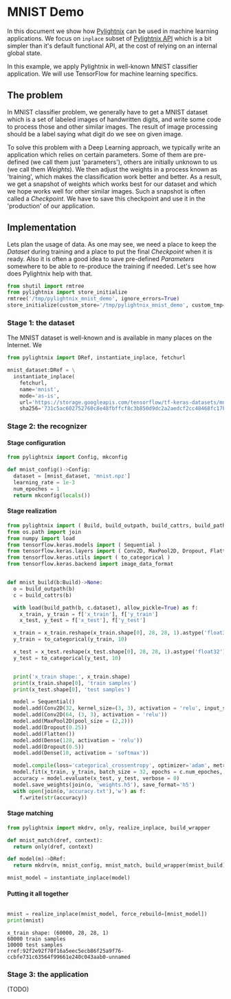 MNIST Demo
==========

In this document we show how
[Pylightnix](https://github.com/stagedml/pylightnix) can be used in machine
learning applications. We focus on `inplace` subset of [Pylightnix
API](https://github.com/stagedml/pylightnix/blob/master/docs/Reference.md) which
is a bit simpler than it's default functional API, at the cost of relying on an
internal global state.

In this example, we apply Pylightnix in well-known MNIST classifier application.
We will use TensorFlow for machine learning specifics.

## The problem

In MNIST classifier problem, we generally have to get a MNIST dataset which is a
set of labeled images of handwritten digits, and write some code to process
those and other similar images. The result of image processing should be a label
saying what digit do we see on given image.

To solve this problem with a Deep Learning approach, we typically write an
application which relies on certain parameters. Some of them are pre-defined (we
call them just 'parameters'), others are initially unknown to us (we call them
*Weights*). We then adjust the weights in a process known as 'training', which
makes the classification work better and better. As a result, we get a snapshot
of weights which works best for our dataset and which we hope works well for
other similar images. Such a snapshot is often called a *Checkpoint*. We have to
save this checkpoint and use it in the 'production' of our application.

## Implementation

Lets plan the usage of data. As one may see, we need a place to keep the
*Dataset* during training and a place to put the final *Checkpoint* when it is
ready. Also it is often a good idea to save pre-defined *Parameters* somewhere
to be able to re-produce the training if needed. Let's see how does Pylightnix
help with that.


```python
from shutil import rmtree
from pylightnix import store_initialize
rmtree('/tmp/pylightnix_mnist_demo', ignore_errors=True)
store_initialize(custom_store='/tmp/pylightnix_mnist_demo', custom_tmp='/tmp')
```



### Stage 1: the dataset

The MNIST dataset is well-known and is available in many places on the Internet.
We




```python
from pylightnix import DRef, instantiate_inplace, fetchurl

mnist_dataset:DRef = \
  instantiate_inplace(
    fetchurl,
    name='mnist',
    mode='as-is',
    url='https://storage.googleapis.com/tensorflow/tf-keras-datasets/mnist.npz',
    sha256='731c5ac602752760c8e48fbffcf8c3b850d9dc2a2aedcf2cc48468fc17b673d1')
```



### Stage 2: the recognizer

#### Stage configuration


```python
from pylightnix import Config, mkconfig

def mnist_config()->Config:
  dataset = [mnist_dataset, 'mnist.npz']
  learning_rate = 1e-3
  num_epoches = 1
  return mkconfig(locals())
```



#### Stage realization


```python
from pylightnix import ( Build, build_outpath, build_cattrs, build_path )
from os.path import join
from numpy import load
from tensorflow.keras.models import ( Sequential )
from tensorflow.keras.layers import ( Conv2D, MaxPool2D, Dropout, Flatten, Dense )
from tensorflow.keras.utils import ( to_categorical )
from tensorflow.keras.backend import image_data_format


def mnist_build(b:Build)->None:
  o = build_outpath(b)
  c = build_cattrs(b)

  with load(build_path(b, c.dataset), allow_pickle=True) as f:
    x_train, y_train = f['x_train'], f['y_train']
    x_test, y_test = f['x_test'], f['y_test']

  x_train = x_train.reshape(x_train.shape[0], 28, 28, 1).astype('float32') / 255
  y_train = to_categorical(y_train, 10)

  x_test = x_test.reshape(x_test.shape[0], 28, 28, 1).astype('float32') / 255
  y_test = to_categorical(y_test, 10)


  print('x_train shape:', x_train.shape)
  print(x_train.shape[0], 'train samples')
  print(x_test.shape[0], 'test samples')

  model = Sequential()
  model.add(Conv2D(32, kernel_size=(3, 3), activation = 'relu', input_shape = (28,28,1)))
  model.add(Conv2D(64, (3, 3), activation = 'relu'))
  model.add(MaxPool2D(pool_size = (2,2)))
  model.add(Dropout(0.25))
  model.add(Flatten())
  model.add(Dense(128, activation = 'relu'))
  model.add(Dropout(0.5))
  model.add(Dense(10, activation = 'softmax'))

  model.compile(loss='categorical_crossentropy', optimizer='adam', metrics = ['accuracy'])
  model.fit(x_train, y_train, batch_size = 32, epochs = c.num_epoches, verbose = 0)
  accuracy = model.evaluate(x_test, y_test, verbose = 0)
  model.save_weights(join(o, 'weights.h5'), save_format='h5')
  with open(join(o,'accuracy.txt'),'w') as f:
    f.write(str(accuracy))
```



#### Stage matching


```python
from pylightnix import mkdrv, only, realize_inplace, build_wrapper

def mnist_match(dref, context):
  return only(dref, context)

def model(m)->DRef:
  return mkdrv(m, mnist_config, mnist_match, build_wrapper(mnist_build))

mnist_model = instantiate_inplace(model)
```



#### Putting it all together


```python

mnist = realize_inplace(mnist_model, force_rebuild=[mnist_model])
print(mnist)
```

```
x_train shape: (60000, 28, 28, 1)
60000 train samples
10000 test samples
rref:92f2e92f70f16a5eec5ecb86f25a9f76-ccbfe731c63564f99661e240c043aab0-unnamed
```



### Stage 3: the application


(TODO)

